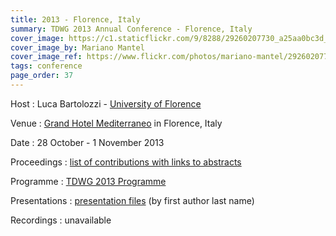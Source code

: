 ```yaml
---
title: 2013 - Florence, Italy
summary: TDWG 2013 Annual Conference - Florence, Italy
cover_image: https://c1.staticflickr.com/9/8288/29260207730_a25aa0bc3d_b.jpg
cover_image_by: Mariano Mantel
cover_image_ref: https://www.flickr.com/photos/mariano-mantel/29260207730
tags: conference
page_order: 37
---
```


Host
: Luca Bartolozzi - [University of Florence](https://www.unifi.it/)

Venue
: [Grand Hotel Mediterraneo](http://www.hotelmediterraneofirenze.com/) in Florence, Italy

Date
: 28 October - 1 November 2013

Proceedings
: [list of contributions with links to abstracts](https://mbgocs.mobot.org/index.php/tdwg/2013/schedConf/presentations)

Programme
: [TDWG 2013 Programme](https://static.tdwg.org/conferences/2013/tdwg_2013_programme.pdf)

Presentations
: [presentation files](./presentation-files/) (by first author last name)

Recordings
: unavailable
